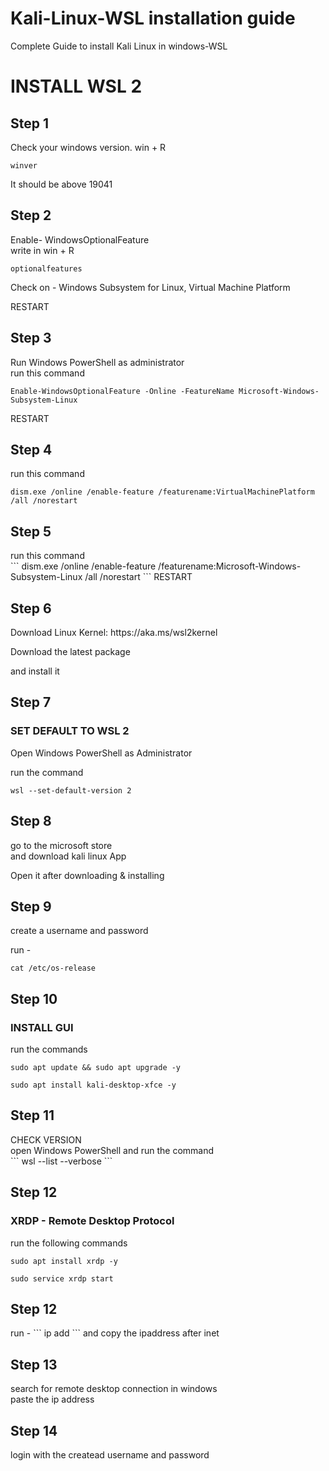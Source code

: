# Kali-Linux-WSL installation guide
Complete Guide to install Kali Linux in windows-WSL

<h1>INSTALL WSL 2</h1>
<h2>Step 1</h2>

Check your windows version.
win + R <br>

```
winver
```
It should be above 19041 <br>

<h2>Step 2</h2>

Enable- WindowsOptionalFeature <br>
write in win + R<br>
```
optionalfeatures
```
Check on - Windows Subsystem for Linux, Virtual Machine Platform <br>

RESTART <br>

<h2>Step 3</h2>

Run Windows PowerShell as administrator <br>
run this command<br>
```
Enable-WindowsOptionalFeature -Online -FeatureName Microsoft-Windows-Subsystem-Linux 
```

RESTART <br>

<h2>Step 4</h2>

run this command<br>
```
dism.exe /online /enable-feature /featurename:VirtualMachinePlatform /all /norestart
```
<h2>Step 5</h2>
run this command<br>
```
dism.exe /online /enable-feature /featurename:Microsoft-Windows-Subsystem-Linux /all /norestart
```
RESTART <br>
<h2>Step 6</h2>
Download Linux Kernel: https://aka.ms/wsl2kernel <br>

Download the latest package <br>

and install it <br>

<h2>Step 7</h2>

<h3>SET DEFAULT TO WSL 2</h3>

Open Windows PowerShell as Administrator<br>

run the command <br>
```
wsl --set-default-version 2
```
<h2>Step 8</h2>
go to the microsoft store <br>
and download kali linux App <br>

Open it after downloading & installing <br>

<h2>Step 9</h2>

create a username and password <br>

run - 
```
cat /etc/os-release
```
<h2>Step 10</h2>
<h3>INSTALL GUI</h3>
  
run the commands<br>
```  
sudo apt update && sudo apt upgrade -y
```
```
sudo apt install kali-desktop-xfce -y
```
<h2>Step 11</h2>
CHECK VERSION <br>
open Windows PowerShell and run the command <br>
```
wsl --list --verbose
```
<h2>Step 12</h2>
<h3>XRDP - Remote Desktop Protocol</h3>

run the following commands <br>
```
sudo apt install xrdp -y
```
```
sudo service xrdp start
```
<h2>Step 12</h2>
run - 
```
ip add
```
and copy the ipaddress after inet <br>

<h2>Step 13</h2>
search for remote desktop connection in windows <br>
paste the ip address <br>

<h2>Step 14</h2>
login with the createad username and password
